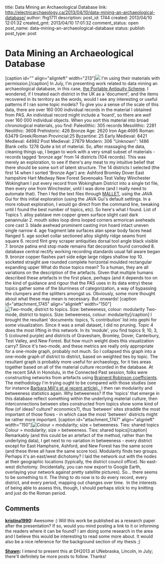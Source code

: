 title: Data Mining an Archaeological Database
link: http://electricarchaeology.ca/2013/04/10/data-mining-an-archaeological-database/
author: fhg1711
description: 
post_id: 1744
created: 2013/04/10 12:01:32
created_gmt: 2013/04/10 17:01:32
comment_status: open
post_name: data-mining-an-archaeological-database
status: publish
post_type: post

# Data Mining an Archaeological Database

[caption id="" align="alignleft" width="213"]![](http://finds.org.uk/images/logos/pas.gif) I'm using their materials with permission.[/caption] In July, I'm presenting work related to data mining an archaeological database, in this case, [the Portable Antiquity Scheme](http://finds.org.uk/). I wondered, if I treated each district in the UK as a 'document', and the items recovered in its territory as the words, would I see any interesting or useful patterns if I ran some topic models? To give you a sense of the scale of this data, there are over 160 000 individual records in the material I obtained from PAS. An individual record might include a 'hoard', so there are *well* over 160 000 individual objects. When you sort this material into broad chronological materials, you find: Paleolithic: 305 records Mesolithic: 2281 Neolithic: 3608 Prehistoric: 426 Bronze Age: 2620 Iron Age:4695 Roman: 63479 Greek/Roman Provincial:25 Byzantine: 25 Early Medieval: 8421 Medieval: 44982 Post Medieval: 27879 Modern: 306 "Unknown": 1486 Blank cells: 1278 Quite a lot of material. So, after massaging the data, cleaning things up, I began to work with a very small subset of materials - records tagged 'bronze age' from 14 districts (104 records). This was merely an exploration, to see if there's any meat to my intuitive belief that there should be some sort of latent structure. The 14 districts I selected (the first 14 when I sorted 'Bronze Age') are: Ashford Bromley Dover East hampshire Hart Medway New Forest Sevenoaks Test Valley Winchester Wokingham I put every record from Wokingham District into a single txt file, then every one from Winchester, until I was done (and I really need to automate that). Then I fed the text files through [MALLET](http://mallet.cs.umass.edu/), using the JAVA Gui for this initial exploration (using the JAVA Gui's default settings. In a more robust exploration, I would go direct from the command line, tweaking until I found the best number of topics, etc). So here's what I found. List of Topics 1\. alloy palstave mm copper green surface slight cast dark penannular 2\. mouth sides loop dims looped corners armorican axeheads core cast 3\. blade axehead prominent casting iron hoard intact uneven single narrow 4\. age fragment late surfaces alan spear body faces head flanged 5\. age socket collar sectioned alloy slightly ridge seams front square 6\. record flint grey scraper antiquities dorsal tool angle black visible 7\. bronze patina end stop made remains flat decoration found corroded 8\. database central rectify working recording standards usual fall aware began 9\. bronze copper flashes part side edge large ridges shallow top 10\. socketed straight axe rounded complete horizontal moulded rectangular expanding upper What do those topics mean? To a human, they are all variations on the description of the artefacts. Given that multiple humans described these artefacts in the first place, perhaps (and it depends too on the kind of guidance and rigour that the PAS uses in its data entry) these topics gather some of the blurriness of categorization, a way of bypassing the clumpers and the splitters amongst us. Obviously, some more thought about what these may mean is necessary. But onwards! [caption id="attachment_1745" align="alignleft" width="150"]![Two-mode, district to topics. Size: betweeness, colour: modularity](http://electricarchaeologist.files.wordpress.com/2013/04/district-topic.png?w=150) Two-mode, district to topics. Size: betweeness, colour: modularity[/caption] I brought the resultant 'documents: topics, % contribution' list into gephi for some visualization. Since it was a small dataset, I did no pruning. Topic 4 does the most lifting in this network. In its 'module', you find topics 9, 10, 3, 5 (coloured purple) and districts of Gravesham, Bromley, Dover, Canterbury, Test Valley, and New Forest. But how much weight does this visualization carry? Since it's two-mode, and these metrics are really only appropriate for a one-mode graph, probably not much. So I collapsed this graph into a one-mode graph of district to district, based on weighted ties by topic. The resultant graph is probably more useful for archaeology, for it ties areas together based on all of the material culture recorded in the database. At the recent SAA in Honolulu, in the Connected Past session, folks were constructing networks from artefacts using [Brainerd Robinson coefficients](http://www.mattpeeples.net/BR.html). The methodology I'm trying ought to be compared with those studies (see for instance [Barbara Mill's et al recent article).  ](http://www.pnas.org/content/early/2013/03/19/1219966110.abstract)I then ran modularity and betweeness statistics again. Why betweeness? If the 'topics' that emerge in this database reflect something within the underlying material culture, then interconnections between sites constructed from topics show some kind of flow (of ideas? culture? economics?), thus 'between' sites straddle the most important of those flows - in which case the most 'between' districts might be rather more important. [caption id="attachment_1747" align="alignleft" width="150"]![Colour = modularity; size = betweeness. Ties: shared topics](http://electricarchaeologist.files.wordpress.com/2013/04/district-district-geo-test1.png?w=150) Colour = modularity; size = betweeness. Ties: shared topics[/caption] Remarkably (and this could be an artefact of the method, rather than the underlying data), I get next to no variation in betweeness - every district except for East Hamphsire, Ashford, and New Forest has the same score (and these three all have the same score too). Modularity finds two groups. Perhaps it's an east/west dichotomy? I laid the network out with the nodes at their geographic locations (typically, the district council office). No east-west dichotomy. (Incidentally, you can now export to Google Earth, overlaying your network against pretty satellite pictures). So... there seems to be something to it. The thing to do now is to do every record, every district, and every period, mapping out changes over time.  In the interests of being able to assess this, though, I should perhaps stick to my knitting and just do the Roman period.

## Comments

**[kristina1990](#10030 "2013-05-11 14:18:20"):** Awesome :) Will this work be published as a research paper after the presentation? If so, would you mind posting a link to it or informing the readers where it can be found? I am doing some research in the area and I believe this would be interesting to read some more about. It would also be a nice reference for the background section of my thesis ;)

**[Shawn](#10039 "2013-05-13 11:06:51"):** I intend to present this at DH2013 at UNebraska, Lincoln, in July; there'll definitely be more posts to follow. Thanks!

